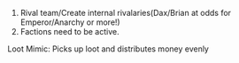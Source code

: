 1. Rival team/Create internal rivalaries(Dax/Brian at odds for Emperor/Anarchy or more!)
2. Factions need to be active.

Loot Mimic: Picks up loot and distributes money evenly